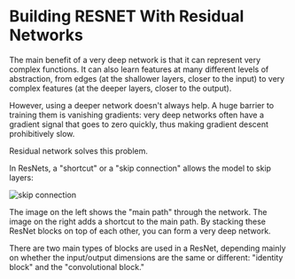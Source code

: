 # Building RESNET With Residual Networks
The main benefit of a very deep network is that it can represent very complex functions. It can also learn features at many different levels of abstraction, from edges (at the shallower layers, closer to the input) to very complex features (at the deeper layers, closer to the output).

However, using a deeper network doesn't always help. A huge barrier to training them is vanishing gradients: very deep networks often have a gradient signal that goes to zero quickly, thus making gradient descent prohibitively slow.

Residual network solves this problem.

In ResNets, a "shortcut" or a "skip connection" allows the model to skip layers:  

![skip connection]("images/skip_connection_kiank.png")

The image on the left shows the "main path" through the network. The image on the right adds a shortcut to the main path. By stacking these ResNet blocks on top of each other, you can form a very deep network. 

There are two main types of blocks are used in a ResNet, depending mainly on whether the input/output dimensions are the same or different: "identity block" and the "convolutional block."
